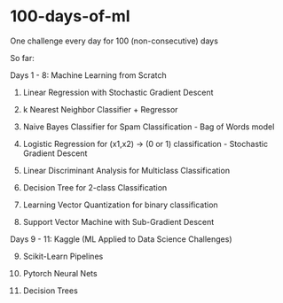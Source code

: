 # 100-days-of-ml
One challenge every day for 100 (non-consecutive) days 

So far:

Days 1 - 8: Machine Learning from Scratch

1. Linear Regression with Stochastic Gradient Descent

2. k Nearest Neighbor Classifier + Regressor

3. Naive Bayes Classifier for Spam Classification - Bag of Words model

4. Logistic Regression for (x1,x2) -> (0 or 1) classification - Stochastic Gradient Descent

5. Linear Discriminant Analysis for Multiclass Classification

6. Decision Tree for 2-class Classification

7. Learning Vector Quantization for binary classification

8. Support Vector Machine with Sub-Gradient Descent

Days 9 - 11: Kaggle (ML Applied to Data Science Challenges)

9. Scikit-Learn Pipelines

10. Pytorch Neural Nets

11. Decision Trees
